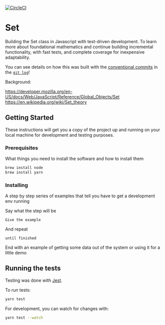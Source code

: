 [![CircleCI](https://circleci.com/gh/dijonkitchen/Set-TDD.svg?style=svg)](https://circleci.com/gh/dijonkitchen/Set-TDD)

# Set

Building the Set class in Javascript with test-driven development. To learn more about foundational mathematics and continue building incremental functionality, with fast tests, and complete coverage for inexpensive adaptability.

You can see details on how this was built with the [conventional commits](https://conventionalcommits.org/) in the [`git log`](https://github.com/dijonkitchen/Set-TDD/commits/master)!

Background:

https://developer.mozilla.org/en-US/docs/Web/JavaScript/Reference/Global_Objects/Set
https://en.wikipedia.org/wiki/Set_theory

## Getting Started

These instructions will get you a copy of the project up and running on your local machine for development and testing purposes.

### Prerequisites

What things you need to install the software and how to install them

```sh
brew install node
brew install yarn
```

### Installing

A step by step series of examples that tell you have to get a development env running

Say what the step will be

```
Give the example
```

And repeat

```
until finished
```

End with an example of getting some data out of the system or using it for a little demo

## Running the tests

Testing was done with [Jest](https://facebook.github.io/jest/).

To run tests:

```sh
yarn test
```

For development, you can watch for changes with:
```sh
yarn test --watch
```
